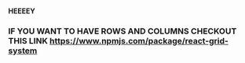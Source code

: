 #### HEEEEY

### IF YOU WANT TO HAVE ROWS AND COLUMNS CHECKOUT THIS LINK https://www.npmjs.com/package/react-grid-system
